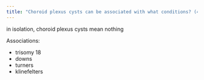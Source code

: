 ```yaml
---
title: "Choroid plexus cysts can be associated with what conditions? (4)"
---
```

in isolation, choroid plexus cysts mean nothing

Associations:
- trisomy 18
- downs
- turners
- klinefelters

